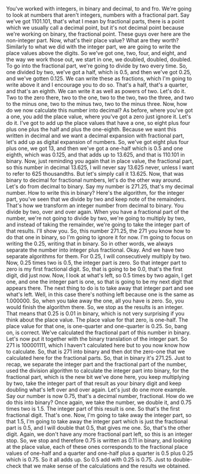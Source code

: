 You've worked with integers,
in binary and decimal, to and fro.
We're going to look at numbers that aren't integers,
numbers with a fractional part.
Say we've got 1101.101,
that's what I mean by fractional parts,
there is a point which we usually call a decimal point,
but it's not decimal point because we're working on binary, the fractional point.
These guys over here are the non-integer part.
Now, what's their place value?
What are they worth?
Similarly to what we did with the integer part,
we are going to write the place values above the digits.
So we've got one, two, four,
and eight, and the way we work those out,
we start in one, we doubled, doubled, doubled.
To go into the fractional part,
we're going to divide by two every time.
So, one divided by two,
we've got a half,
which is 0.5, and then we've got 0.25,
and we've gotten 0.125.
We can write these as fractions,
which I'm going to write above it and I encourage you to do so.
That's a half, that's a quarter,
and that's an eighth.
We can write it as well as powers of two. Let's do it.
Two to the zero there,
two to the one, two to the two,
two the three, and two to the minus one,
two to the minus two,
two to the minus three.
Now, how do we now calculate this number into decimal?
As before, where you've got a one,
you add the place value,
where you've got a zero just ignore it. Let's do it.
I've got to add up the place values that have a one,
so eight plus four plus one plus the half and plus the one-eighth.
Because we want this written in decimal and we want
a decimal expansion with fractional part,
let's add up as digital expansion of numbers.
So, we've got eight plus four plus one, we got 13,
and then we've got a one-half which is 0.5 and one eighth,
which was 0.125, and that adds up to 13.625,
and that is 110.101 in binary.
Now, just reminding you again that in place value, the fractional part,
so this number in decimal 13.625,
I will never say 13.625 never,
unless I want to refer to 625 thousandths.
But let's simply call it 13.625.
Now, that was binary to decimal for fractional numbers,
let's do the other way around.
Let's do from decimal to binary.
Say my number is 271.25,
that's my decimal number.
How to write this in binary?
Here's the algorithm, for the integer part,
you've seen that we divide by two and keep note of the remainders.
That's how we transform an integer number from decimal to binary.
You divide by two, over and over again.
When you have a fractional part of the number,
we're not going to divide by two,
we're going to multiply by two,
and instead of taking the remainder,
we're going to take the integer part of that results.
I'll show you. So, this number 271.25,
the 271 you know how to do that one in binary,
so I'm going to ignore it for now.
I'm going to focus on writing the 0.25,
writing that in binary.
So in other words, we always separate the number into integer plus fractional.
Okay. And we have two separate algorithms for them.
For 0.25, I will consecutively multiply by two.
Now, 0.25 times two is 0.5,
the integer part is zero.
So that integer part to zero is my first fractional digit.
So, that is going to be 0.0,
that's the first digit, did just now.
Now, I look at what's left,
so 0.5 times by two again,
I get one, and one the integer part is one,
so that is going to be my next digit that appears there.
The next thing to do is to take away that integer part and see what's left.
Well, in this case there's nothing left because one is the same as 1.000000.
So, when you take away the one, all you have is zero.
So, you would finish the algorithm there.
So, we stop as
the results is an integer.
That means that 0.25 is 0.01 in binary,
which is not very surprising if you think about the place value.
The place value for that zero, is one-half.
The place value for that one,
is one-quarter and one-quarter is 0.25.
So, bang on, is correct.
We've calculated the fractional part of this number in binary.
Let's now put it together with the binary translation of the integer part.
So 271 is 100001111,
which I haven't calculated here but to you now know how to calculate.
So, that is 271 into binary and then
dot the zero-one that we calculated here for the fractional parts.
So, that in binary it's 271.25.
Just to recap, we separate the integer part and the fractional part of the number,
used the division algorithm to calculate the integer part into binary,
for the fractional part,
which is the new bit we've done here,
you keep multiplying by two,
take the integer part of that result as
your binary digit and keep doubling what's left over and over again.
Let's just do one more example.
Say our number is now 0.75,
that's a decimal number, fractional.
How do we do this into binary?
Once again, we take the number, we double it,
and 0.75 times two is 1.5.
The integer part of this result is one.
So that's the first fractional digit. That's one.
Now, I'm going to take away the integer part, so that 1.5,
I'm going to take away the integer part which is just the fractional part is 0.5,
and I will double that 0.5,
that gives me one.
So, that's the other digit.
Again, we don't have any more fractional part left,
so this is an integer stop.
So, we stop and therefore 0.75 is written as 0.11 in binary,
and looking at the place value,
each of these ones corresponds to the fractional place values of one-half and
a quarter and one-half plus a quarter is 0.5 plus 0.25 which is 0.75.
So it all adds up.
So 0.5 add with 0.25 is 0.75.
Just to double-check that we make sense of the calculations and the results we obtained.
